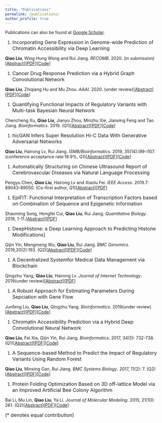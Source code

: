 ```yaml
---
title: "Publications"
permalink: /publications/
author_profile: true
---
```

Publications can also be found at [Google Scholar](https://scholar.google.com/citations?user=StBWeZgAAAAJ&hl=zh-CN).

<style>
.pub{font-size:16px;}
</style>

1. <div class="pub">Incorporating Gene Expression in Genome-wide Prediction of Chromatin Accessibility via Deep Learning<br>
<b>Qiao Liu</b>, Wing Hung Wong and Rui Jiang.
<i>RECOMB</i>. 2020. (in submission) [<a href="https://liu-q16.github.io/publications/DeepCAGE">Abstract</a>][<a href="https://liu-q16.github.io/files/DeepCAGE.pdf">PDF</a>][<a href="https://github.com/kimmo1019/DeepCAGE">Code</a>]</div>

1. <div class="pub">Cancer Drug Response Prediction via a Hybrid Graph Convolutional Network <br>
<b>Qiao Liu</b>, Zhiqiang Hu and Mu Zhou.
<i>AAAI</i>. 2020. (under review)[<a href="https://liu-q16.github.io/publications/DeepCDR">Abstract</a>][<a href="https://liu-q16.github.io/files/DeepCDR.pdf">PDF</a>][<a href="https://github.com/kimmo1019/DeepCDR">Code</a>]</div>

1. <div class="pub">Quantifying Functional Impacts of Regulatory Variants with Multi-task Bayesian Neural Network <br>
Chencheng Xu, <b>Qiao Liu</b>, Jianyu Zhou, Minzhu Xie, Jianxing Feng and Tao Jiang.
<i>Bioinformatics</i>. 2019. (Q1)[<a href="https://liu-q16.github.io/publications/MtBNN">Abstract</a>][<a href="https://liu-q16.github.io/files/MtBNN.pdf">PDF</a>][<a href="https://github.com/Zoesgithub/MtBNN">Code</a>]</div>

1. <div class="pub">hicGAN Infers Super Resolution Hi-C Data With Generative Adversarial Networks <br>
<b>Qiao Liu</b>, Hairong Lv, Rui Jiang.
<i>ISMB/Bioinformatics</i>. 2019, 35(14):i99-i107.(conference acceptance rate:18.9%, Q1)[<a href="https://liu-q16.github.io/publications/hicGAN">Abstract</a>][<a href="https://liu-q16.github.io/files/hicGAN.pdf">PDF</a>][<a href="https://github.com/kimmo1019/hicGAN">Code</a>]</div>

1. <div class="pub">Automatically Structuring on Chinese Ultrasound Report of Cerebrovascular Diseases via Natural Language Processing <br>
Pengyu Chen<sup>*</sup>, <b>Qiao Liu</b><sup>*</sup>, Hairong Lv and Xiaolu Fei.
<i>IEEE Access</i>. 2019.7: 89043-89050. (Co-first author, Q1)[<a href="https://liu-q16.github.io/publications/CRF">Abstract</a>][<a href="https://liu-q16.github.io/files/CRF.pdf">PDF</a>]</div>

1. <div class="pub">EpiFIT: Functional Interpretation of Transcription Factors based on Combination of Sequence and Epigenetic Information <br>
Shaoming Song, Hongfei Cui, <b>Qiao Liu</b>, Rui Jiang.
<i>Quantitative Biology</i>. 2019, 1-11.[<a href="https://liu-q16.github.io/publications/EpiFIT">Abstract</a>][<a href="https://liu-q16.github.io/files/EpiFIT.pdf">PDF</a>]</div>

1. <div class="pub">DeepHistone: a Deep Learning Approach to Predicting Histone Modifications] <br>
Qijin Yin, Mengmeng Wu, <b>Qiao Liu</b>, Rui Jiang.
<i>BMC Genomics</i>. 2019,20(2):193. (Q2)[<a href="https://liu-q16.github.io/publications/DeepHistone">Abstract</a>][<a href="https://liu-q16.github.io/files/DeepHistone.pdf">PDF</a>][<a href="https://github.com/QijinYin/DeepHistone">Code</a>]</div>

1. <div class="pub">A Decentralized Systemfor Medical Data Management via Blockchain <br>
Qingzhu Yang, <b>Qiao Liu</b>, Hairong Lv.
<i>Journal of Internet Technology</i>. 2019(under review)[<a href="https://liu-q16.github.io/publications/BlockChain">Abstract</a>][<a href="https://liu-q16.github.io/files/BlockChain.pdf">PDF</a>]</div>

1. <div class="pub">A Robust Approach for Estimating Parameters During Sepciation with Gene Flow <br>
Junfeng Liu, <b>Qiao Liu</b>, Qingzhu Yang.
<i>Bioinformatics</i>. 2019(under review)[<a href="https://liu-q16.github.io/publications/MStree">Abstract</a>][<a href="https://liu-q16.github.io/files/MStree.pdf">PDF</a>][<a href="https://github.com/liujunfengtop/MStree">Code</a>]</div>

1. <div class="pub">Chromatin Accessibility Prediction via a Hybrid Deep Convolutional Neural Network <br>
<b>Qiao Liu</b>, Fei Xia, Qijin Yin, Rui Jiang.
<i>Bioinformatics</i>. 2017, 34(5): 732-738. (Q1)[<a href="https://liu-q16.github.io/publications/Deopen">Abstract</a>][<a href="https://liu-q16.github.io/files/Deopen.pdf">PDF</a>][<a href="https://github.com/kimmo1019/Deopen">Code</a>]</div>

1. <div class="pub">A Sequence-based Method to Predict the Impact of Regulatory Variants Using Random Forest <br>
<b>Qiao Liu</b>, Minxing Gan, Rui Jiang.
<i>BMC Systems Biology</i>. 2017, 11(2): 7. (Q2)[<a href="https://liu-q16.github.io/publications/kmerforest">Abstract</a>][<a href="https://liu-q16.github.io/files/kmerforest.pdf">PDF</a>][<a href="https://github.com/kimmo1019/kmerforest">Code</a>]</div>

1. <div class="pub">Protein Folding Optimization Based on 3D off-lattice Model via an Improved Artificial Bee Colony Algorithm <br>
Bai Li, Mu Lin, <b>Qiao Liu</b>, Ya Li.
<i>Journal of Molecular Modeling</i>. 2015, 21(10): 261. (Q2)[<a href="https://liu-q16.github.io/publications/BE-ABC">Abstract</a>][<a href="https://liu-q16.github.io/files/BE-ABC.pdf">PDF</a>][<a href="https://github.com/kimmo1019/BE-ABC">Code</a>]</div>

<div class="pub">
(* denotes equal contribution)
</div>




